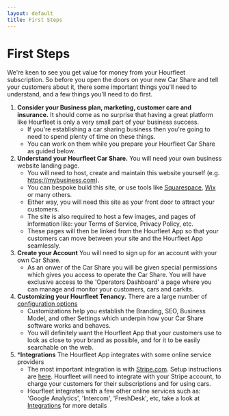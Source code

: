 ```yaml
---
layout: default
title: First Steps
---
```

# First Steps

We're keen to see you get value for money from your Hourfleet subscription. So before you open the doors on your new Car Share and tell your customers about it, there some important things you'll need to understand, and a few things you'll need to do first. 

1. **Consider your Business plan, marketing, customer care and insurance.** It should come as no surprise that having a great platform like Hourfleet is only a very small part of your business success. 
    * If you're establishing a car sharing business then you're going to need to spend plenty of time on these things. 
    * You can work on them while you prepare your Hourfleet Car Share as guided below.
1. **Understand your Hourfleet Car Share.** You will need your own business website landing page. 
    * You will need to host, create and maintain this website yourself (e.g. https://mybusiness.com). 
    * You can bespoke build this site, or use tools like [Squarespace](http://squarespace.com), [Wix](http://wix.com) or many others. 
    * Either way, you will need this site as your front door to attract your customers. 
    * The site is also required to host a few images, and pages of information like: your Terms of Service, Privacy Policy, etc. 
    * These pages will then be linked from the Hourfleet App so that your customers can move between your site and the Hourfleet App seamlessly. 
1. **Create your Account** You will need to sign up for an account with your own Car Share. 
    * As an onwer of the Car Share you will be given special permissions which gives you access to operate the Car Share. You will have exclusive access to the 'Operators Dashboard' a page where you can manage and monitor your customers, cars and carkits.
1. **Customizing your Hourfleet Tenancy.** There are a large number of [configuration options](http://docs.hourfleet.com/configure.html) 
    * Customizations help you establish the Branding, SEO, Business Model, and other Settings which underpin how your Car Share software works and behaves.
    * You will definitely want the Hourfleet App that your customers use to look as close to your brand as possible, and for it to be easily searchable on the web.  
1. ***Integrations** The Hourfleet App integrates with some online service providers
    * The most important integration is with [Stripe.com](http://stripe.com). Setup instructions are [here](http://docs.hourfleet.com/integrations.html). Hourfleet will need to integrate with your Stripe account, to charge your customers for their subscriptions and for using cars. 
    * Hourfleet integrates with a few other online services such as: 'Google Analytics', 'Intercom', 'FreshDesk', etc, take a look at [Integrations](integrations.html) for more details
